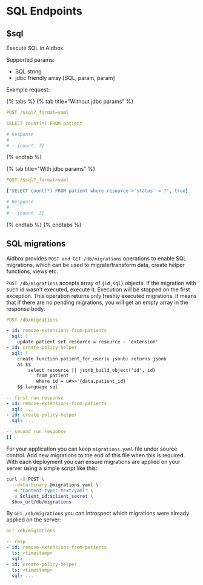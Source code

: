 # SQL Endpoints

## $sql
Execute SQL in Aidbox.

Supported params:
- SQL string 
- jdbc friendly array [SQL, param, param]

Example request:

{% tabs %}
{% tab title="Without jdbc params" %}
```yaml
POST /$sql?_format=yaml

SELECT count(*) FROM patient

# Response 
#
# - {count: 7}
```
{% endtab %}

{% tab title="With jdbc params" %}
```yaml
POST /$sql?_format=yaml

["SELECT count(*) FROM patient where resource->'status' = ?", true]

# Response 
#
# - {count: 2}
```
{% endtab %}
{% endtabs %}

## SQL migrations

Aidbox provides `POST and GET /db/migrations` operations to enable SQL migrations, which can be used to migrate/transform data, create helper functions, views etc.

`POST /db/migrations` accepts array of `{id,sql}` objects. If the migration with such id wasn't executed, execute it. Execution will be stopped on the first exception. This operation returns only freshly executed migrations. It means that if there are no pending migrations, you will get an empty array in the response body.

```yaml
POST /db/migrations

- id: remove-extensions-from-patients
  sql: |
    update patient set resource = resource - 'extension'
- id: create-policy-helper
  sql: |
    create function patient_for_user(u jsonb) returns jsonb 
    as $$
        select resource || jsonb_build_object('id', id)
           from patient
           where id = u#>>'{data,patient_id}'
    $$ language sql

-- first run response
- id: remove-extensions-from-patients
  sql: ...
- id: create-policy-helper
  sql: ...
  
-- second run response
[]
```

For your application you can keep `migrations.yaml` file under source control. Add new migrations to the end of this file when this is required. With each deployment you can ensure migrations are applied on your server using a simple script like this:

```bash
curl -X POST \
  --data-binary @migrations.yaml \
  -H "Content-type: text/yaml" \
  -u $client_id:$client_secret \
  $box_url/db/migrations
```

By `GET /db/migrations`  you can introspect which migrations were already applied on the server:

```yaml
GET /db/migrations

-- resp
- id: remove-extensions-from-patients
  ts: <timestamp>
  sql: ...
- id: create-policy-helper
  ts: <timestamp>
  sql: ...

```
